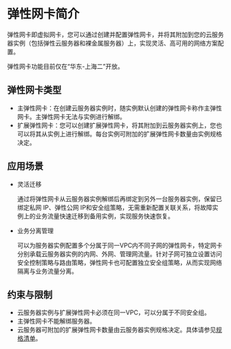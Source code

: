 # 弹性网卡简介<a name="vpc_nic_0001"></a>

弹性网卡即虚拟网卡，您可以通过创建并配置弹性网卡，并将其附加到您的云服务器实例（包括弹性云服务器和裸金属服务器）上，实现灵活、高可用的网络方案配置。

弹性网卡功能目前仅在“华东-上海二”开放。

## 弹性网卡类型<a name="section4543491911"></a>

-   主弹性网卡：在创建云服务器实例时，随实例默认创建的弹性网卡称作主弹性网卡。主弹性网卡无法与实例进行解绑。
-   扩展弹性网卡：您可以创建扩展弹性网卡，将其附加到云服务器实例上，您也可以将其从实例上进行解绑。每台实例可附加的扩展弹性网卡数量由实例规格决定。

## 应用场景<a name="section572982743311"></a>

-   灵活迁移

    通过将弹性网卡从云服务器实例解绑后再绑定到另外一台服务器实例，保留已绑定私网 IP、弹性公网 IP和安全组策略，无需重新配置关联关系，将故障实例上的业务流量快速迁移到备用实例，实现服务快速恢复。

-   业务分离管理

    可以为服务器实例配置多个分属于同一VPC内不同子网的弹性网卡，特定网卡分别承载云服务器实例的内网、外网、管理网流量。针对子网可独立设置访问安全控制策略与路由策略，弹性网卡也可配置独立安全组策略，从而实现网络隔离与业务流量分离。


## 约束与限制<a name="section88493501226"></a>

-   云服务器实例与扩展弹性网卡必须在同一VPC，可以分属于不同安全组。
-   主弹性网卡不能解绑服务器。
-   云服务器可附加的扩展弹性网卡数量由云服务器实例规格决定。具体请参见[规格清单](https://support.huaweicloud.com/productdesc-ecs/zh-cn_topic_0159822360.html)。

